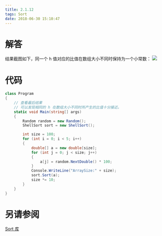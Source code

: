 ```yaml
---
title: 2.1.12
tags: Sort
date: 2018-06-30 15:10:47
---
```


# 解答

结果截图如下，同一个 h 值对应的比值在数组大小不同时保持为一个小常数：
![](./1.png)

# 代码

```csharp
class Program
{
    // 查看最后结果
    // 可以发现相同的 h 在数组大小不同时所产生的比值十分接近。
    static void Main(string[] args)
    {
        Random random = new Random();
        ShellSort sort = new ShellSort();

        int size = 100;
        for (int i = 0; i < 5; i++)
        {
            double[] a = new double[size];
            for (int j = 0; j < size; j++)
            {
                a[j] = random.NextDouble() * 100;
            }
            Console.WriteLine("ArraySize:" + size);
            sort.Sort(a);
            size *= 10;
        }
    }
}
```

# 另请参阅

[Sort 库](https://alg4.ikesnowy.com/docs/api/Sort.html)
